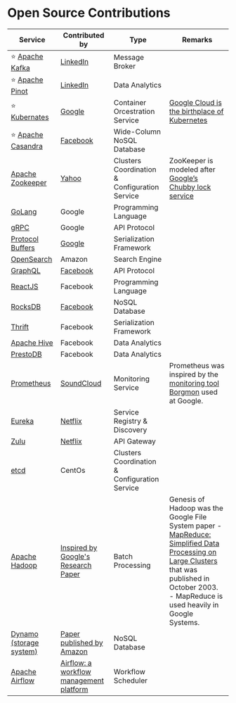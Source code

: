 # Open Source Contributions

| Service                                                                                     | Contributed by                                                                                                                       | Type                                          | Remarks                                                                                                                                                                                                                                                                                                |
|---------------------------------------------------------------------------------------------|--------------------------------------------------------------------------------------------------------------------------------------|-----------------------------------------------|--------------------------------------------------------------------------------------------------------------------------------------------------------------------------------------------------------------------------------------------------------------------------------------------------------|
| :star: [Apache Kafka](../4_MessageBrokersEDA/Kafka/Readme.md)                               | [LinkedIn](https://engineering.linkedin.com/blog/2019/apache-kafka-trillion-messages)                                                | Message Broker                                |                                                                                                                                                                                                                                                                                                        |
| :star: [Apache Pinot](../6_BigData/DataStorage/DataWarehouses/ApachePinot.md)               | [LinkedIn](https://www.linkedin.com/blog/engineering/open-source/apache-pinot-030-update)                                            | Data Analytics                                |                                                                                                                                                                                                                                                                                                        |
| :star: [Kubernates](../9_Container&Orchestration/Kubernates/Readme.md)                      | [Google](https://cloud.google.com/learn/what-is-kubernetes)                                                                          | Container Orcestration Service                | [Google Cloud is the birthplace of Kubernetes](https://cloud.google.com/learn/what-is-kubernetes)                                                                                                                                                                                                      |
| :star: [Apache Casandra](../3_Databases/11_WideColumn-Databases/ApacheCasandra.md)          | [Facebook](https://cassandra.apache.org/_/index.html)                                                                                | Wide-Column NoSQL Database                    |                                                                                                                                                                                                                                                                                                        |
| [Apache Zookeeper](../10_ClusterCoordination/ApacheZookeeper.md)                            | [Yahoo](https://en.wikipedia.org/wiki/Apache_ZooKeeper)                                                                              | Clusters Coordination & Configuration Service | ZooKeeper is modeled after [Google’s Chubby lock service](https://people.cs.rutgers.edu/~pxk/417/notes/chubby.html)                                                                                                                                                                                    |
| [GoLang](https://github.com/Anshul619/golang)                                               | Google                                                                                                                               | Programming Language                          |                                                                                                                                                                                                                                                                                                        |
| [gRPC](../8_APIStandards/gRPC.md)                                                           | Google                                                                                                                               | API Protocol                                  |                                                                                                                                                                                                                                                                                                        |
| [Protocol Buffers](../8_APIStandards/SerializationFrameworks/ProtocolBuffers.md)            | [Google](https://protobuf.dev/)                                                                                                      | Serialization Framework                       |                                                                                                                                                                                                                                                                                                        |
| [OpenSearch](../2_AWS/1_DatabaseServices/AmazonOpenSearch/Readme.md)              | Amazon                                                                                                                               | Search Engine                                 |                                                                                                                                                                                                                                                                                                        |
| [GraphQL](../8_APIStandards/GraphQL/Readme.md)                                                     | [Facebook](https://buddy.works/tutorials/what-is-graphql-and-why-facebook-felt-the-need-to-build-it#why-facebook-built-graphql)      | API Protocol                                  |                                                                                                                                                                                                                                                                                                        |
| [ReactJS](https://github.com/Anshul619/Programming-Languages/tree/main/4_FrontEnd/React.md) | Facebook                                                                                                                             | Programming Language                          |                                                                                                                                                                                                                                                                                                        |
| [RocksDB](../3_Databases/14_EmbededKeyValue-Databases/RocksDB.md)                           | [Facebook](https://engineering.fb.com/2013/11/21/core-data/under-the-hood-building-and-open-sourcing-rocksdb/)                       | NoSQL Database                                |                                                                                                                                                                                                                                                                                                        |
| [Thrift](../8_APIStandards/SerializationFrameworks/Thrift.md)                               | Facebook                                                                                                                             | Serialization Framework                       |                                                                                                                                                                                                                                                                                                        |
| [Apache Hive](../6_BigData/DataConsumption/ApacheHive.md)                                   | Facebook                                                                                                                             | Data Analytics                                |                                                                                                                                                                                                                                                                                                        |
| [PrestoDB](../6_BigData/DataConsumption/PrestoDB.md)                                        | Facebook                                                                                                                             | Data Analytics                                |                                                                                                                                                                                                                                                                                                        |
| [Prometheus](../12_Observability/Prometheus.md)                                             | [SoundCloud](https://soundcloud.com/)                                                                                                | Monitoring Service                            | Prometheus was inspired by the [monitoring tool Borgmon](https://sre.google/sre-book/practical-alerting/) used at Google.                                                                                                                                                                              |
| [Eureka](../5_MicroServices/2_ServiceRegistry&Discovery/Eureka.md)                          | [Netflix](https://netflixtechblog.com/netflix-shares-cloud-load-balancing-and-failover-tool-eureka-c10647ef95e5)                     | Service Registry & Discovery                  |                                                                                                                                                                                                                                                                                                        |
| [Zulu](../5_MicroServices/1_APIGateway/ZuluAPIGateway.md)                                   | [Netflix](https://netflixtechblog.com/netflix-shares-cloud-load-balancing-and-failover-tool-eureka-c10647ef95e5)                     | API Gateway                                   |                                                                                                                                                                                                                                                                                                        |
| [etcd](../10_ClusterCoordination/etcd.md)                                                   | CentOs                                                                                                                               | Clusters Coordination & Configuration Service |                                                                                                                                                                                                                                                                                                        |
| [Apache Hadoop](../6_BigData/ApacheHadoop/Readme.md)                                        | [Inspired by Google's Research Paper](https://en.wikipedia.org/wiki/Apache_Hadoop)                                                   | Batch Processing                              | Genesis of Hadoop was the Google File System paper - [MapReduce: Simplified Data Processing on Large Clusters](https://static.googleusercontent.com/media/research.google.com/en//archive/mapreduce-osdi04.pdf) that was published in October 2003.<br/>- MapReduce is used heavily in Google Systems. |
| [Dynamo (storage system)](../3_Databases/5_DatabaseInternals/DynamoStyleDatabases.md)       | [Paper published by Amazon](https://www.allthingsdistributed.com/files/amazon-dynamo-sosp2007.pdf)                                   | NoSQL Database                                |                                                                                                                                                                                                                                                                                                        |
| [Apache Airflow](../6_BigData/WorkflowSchedulers/ApacheAirflow.md)                          | [Airflow: a workflow management platform](https://medium.com/airbnb-engineering/airflow-a-workflow-management-platform-46318b977fd8) | Workflow Scheduler                            |                                                                                                                                                                                                                                                                                                        |